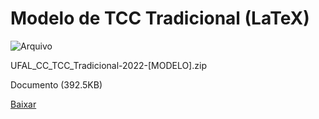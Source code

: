 


Modelo de TCC Tradicional (LaTeX)
=================================









![Arquivo](%2b%2bplone%2b%2bufalprofile/imgs/file-icon.png)

 UFAL\_CC\_TCC\_Tradicional-2022-[MODELO].zip  

 Documento 
 (392.5KB)
 

[Baixar](%40%40download/file/UFAL_CC_TCC_Tradicional-2022-%5bMODELO%5d.zip)








